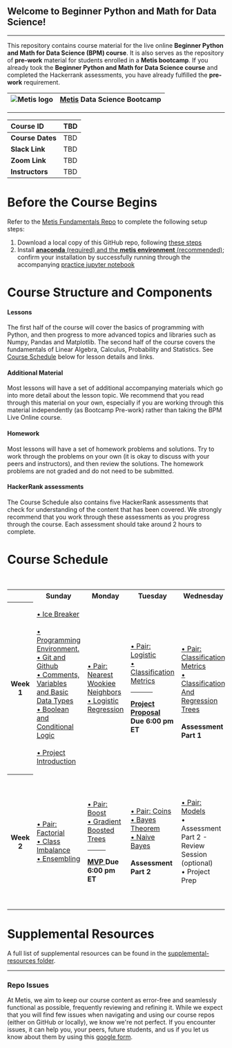 ## Welcome to Beginner Python and Math for Data Science!
---
This repository contains course material for the live online **Beginner Python and Math for Data Science (BPM) course**. It is 
also serves as the repository of **pre-work** material for students enrolled in a **Metis bootcamp**.  If you already took the **Beginner Python and Math for Data Science course** and completed the Hackerrank assessments, you have already fulfilled the **pre-work** requirement.

| ![Metis logo](/resources/metis.png)      |  [Metis](http://www.thisismetis.com/) Data Science Bootcamp    |
|------|-------|  

---
| **Course ID** | TBD   |
|:------|:-------|
| **Course Dates** | TBD   |
| **Slack Link** |  TBD |
| **Zoom Link** |  TBD |
| **Instructors** |  TBD |

# Before the Course Begins

Refer to the [Metis Fundamentals Repo](https://github.com/thisismetis/NBM_Metis_Fundamentals) 
to complete the following setup steps: 
1. Download a local copy of this GitHub repo, following [these steps](https://github.com/thisismetis/NBM_Metis_Fundamentals/tree/main/git_and_github)
2. Install [**anaconda** (required) and the **metis environment** (recommended)](https://github.com/thisismetis/NBM_Metis_Fundamentals/tree/main/anaconda_and_metis_env); 
confirm your installation by successfully running through the accompanying [practice jupyter notebook](https://github.com/thisismetis/NBM_Metis_Fundamentals/blob/main/anaconda_and_metis_env/anaconda_installation/practice_nb.ipynb)

# Course Structure and Components
#### Lessons
The first half of the course will cover the basics of programming with Python, and then progress to more advanced topics 
and libraries such as Numpy, Pandas and Matplotlib. The second half of the course covers the fundamentals of 
Linear Algebra, Calculus, Probability and Statistics.
See [Course Schedule](#course-schedule) below for lesson details and links.

#### Additional Material
Most lessons will have a set of additional accompanying materials which go into more detail about the lesson topic.
We recommend that you read through this material on your own, especially if you are working through this material 
independently (as Bootcamp Pre-work) rather than taking the BPM Live Online course.

#### Homework 
Most lessons will have a set of homework problems and solutions.  Try to work through the problems on your own (it is okay to 
discuss with your peers and instructors), and then review the solutions.  The homework problems are not graded and do not 
need to be submitted.

#### HackerRank assessments
The Course Schedule also contains five HackerRank assessments that check for understanding of the content that has been
covered. We strongly recommend that you work through these assessments as you progress through the course. Each assessment
should take around 2 hours to complete.


# Course Schedule

<p>&nbsp;</p>
<table style="width: 100%;" width="100%">
<tbody>
<tr>
<th style="width: 8.31601%;">&nbsp;</th>
<th style="width: 21.8295%;">Sunday</th>
<th style="width: 12.0582%;">Monday</th>
<th style="width: 17.8794%;">Tuesday</th>
<th style="width: 17.8794%;">Wednesday</th>
<th style="width: 18.5031%;">Thursday</th>
</tr>
<tr>
<th style="width: 8.31601%;">Week 1</th>
<td style="width: 21.8295%;" width="20%">
<p><a href="/curriculum/icebreaker"> &bull; Ice Breaker</a> <br /><br /> <a href="https://github.com/Tuwaiq-Bootcamp/BPM_Prework/blob/main/lessons/04_programming_environment">&bull; Programming Environment. </a><a href="https://github.com/Tuwaiq-Bootcamp/BPM_Prework/blob/main/lessons/03_git_github">&bull; Git and Github</a> <br /><a href="https://github.com/Tuwaiq-Bootcamp/BPM_Prework/blob/main/lessons/01_comments_variables_datatypes"> &bull; Comments, Variables and Basic Data Types</a> <br /><a href="https://github.com/Tuwaiq-Bootcamp/BPM_Prework/blob/main/lessons/02_booleans_conditionals">&bull; Boolean and Conditional Logic</a><br /><br /><a href="/curriculum/project-introduction"> &bull; Project Introduction </a></p>
</td>
<td style="width: 12.0582%;" width="20%"><a href="pairs/knn"> &bull; Pair: Nearest Wookiee Neighbors </a> <br /><a href="/curriculum/logistic-regression"> &bull; Logistic Regression </a></td>
<td style="width: 17.8794%;" width="20%"><a href="pairs/logistic"> &bull; Pair: Logistic </a> <br /><a href="/curriculum/classification-metrics"> &bull; Classification Metrics </a> <br /><hr align="left" width="50%" /><strong> <a href="https://github.com/thisismetis/NBM_Metis_Fundamentals/tree/master/project_deliverable_templates/project_proposal.md"> Project Proposal </a> Due 6:00 pm ET</strong></td>
<td style="width: 17.8794%;" width="20%"><br /><a href="pairs/classification_metrics"> &bull; Pair: Classification Metrics </a> <br /><a href="/curriculum/classification-and-regression-trees"> &bull; Classification And Regression Trees </a> <br /><br /><strong> Assessment Part 1</strong></td>
<td style="width: 18.5031%;" width="20%"><a href="pairs/bootstrap"> &bull; Pair: Bootstrap </a> <br /><a href="/curriculum/feature-engineering-classification"> &bull; Feature Engineering Classification </a> <br />&bull; Assessment Part 1 - Review Session (optional)<hr align="left" width="50%" /><strong> Finalize Data Acquistion by EOD</strong></td>
</tr>
<tr>
<th style="width: 8.31601%;">Week 2</th>
<td style="width: 21.8295%;" width="20%"><a href="pairs/factorial"> &bull; Pair: Factorial </a> <br /><a href="/curriculum/class-imbalance"> &bull; Class Imbalance </a> <br /><a href="/curriculum/ensembling"> &bull; Ensembling </a></td>
<td style="width: 12.0582%;" width="20%"><a href="pairs/boost"> &bull; Pair: Boost </a> <br /><a href="/curriculum/gradient-boosted-trees"> &bull; Gradient Boosted Trees </a> <br /><hr align="left" width="50%" /><strong> <a href="https://github.com/thisismetis/NBM_Metis_Fundamentals/tree/master/project_deliverable_templates/mvp.md"> MVP </a> Due 6:00 pm ET</strong></td>
<td style="width: 17.8794%;" width="20%"><a href="pairs/coins"> &bull; Pair: Coins </a> <br /><a href="/curriculum/bayes-theorem"> &bull; Bayes Theorem </a> <br /><a href="/curriculum/naive-bayes"> &bull; Naive Bayes </a> <br /><br /><strong> Assessment Part 2 </strong></td>
<td style="width: 17.8794%;" width="20%"><a href="pairs/models"> &bull; Pair: Models </a> <br />&bull; Assessment Part 2 - Review Session (optional) <br />&bull; Project Prep</td>
<td style="width: 18.5031%;" width="20%"><strong> <a href="https://github.com/thisismetis/NBM_Metis_Fundamentals/tree/master/project_deliverable_templates/final_deliverable.md"> Slides, Writeup, Code </a> Due 11:00 am ET, Presentation Day</strong> <br /><hr align="left" width="50%" /><a href="https://forms.gle/oYAM5t2jG9yUZdcKA"> End of Course Survey </a> <br /><hr align="left" width="50%" /><a href="/careers"> Next Steps for Careers </a></td>
</tr>
</tbody>
</table>




# Supplemental Resources

A full list of supplemental resources can be found in the [supplemental-resources folder](supplemental-resources).

---

### Repo Issues

At Metis, we aim to keep our course content as error-free and seamlessly functional as possible, frequently reviewing and refining it. While we expect that you will find few issues when navigating and using our course repos (either on GitHub or locally), we know we're not perfect. If you encounter issues, it can help you, your peers, future students, and us if you let us know about them by using this [google form](https://docs.google.com/forms/d/e/1FAIpQLSde-RqyXVR-UXvMbhZSp068__rw--36hrLGPsqtp-XJUDWh5g/viewform?usp=sf_link).

